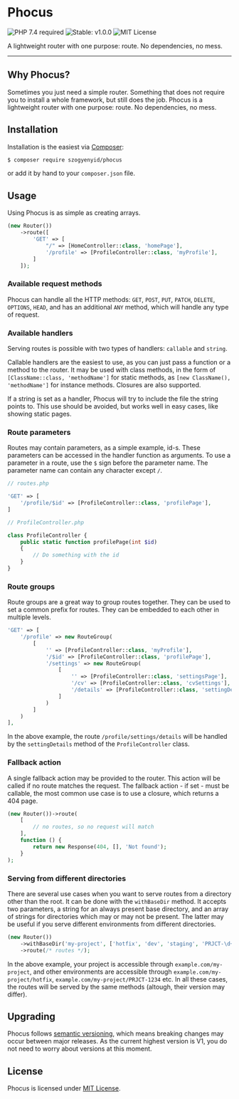 # Phocus

![PHP 7.4 required](https://img.shields.io/packagist/dependency-v/szogyenyid/phocus/php) ![Stable: v1.0.0](https://img.shields.io/packagist/v/szogyenyid/phocus?color=%233586c8&label=stable) ![MIT License](https://img.shields.io/packagist/l/szogyenyid/phocus)

A lightweight router with one purpose: route. No dependencies, no mess.

------

## Why Phocus?

Sometimes you just need a simple router. Something that does not require you to install a whole framework, but still does the job. Phocus is a lightweight router with one purpose: route. No dependencies, no mess.

## Installation

Installation is the easiest via [Composer](https://getcomposer.org/):

```bash
$ composer require szogyenyid/phocus
```

or add it by hand to your `composer.json` file.

## Usage

Using Phocus is as simple as creating arrays.

```php
(new Router())
    ->route([
        'GET' => [
            "/" => [HomeController::class, 'homePage'],
            '/profile' => [ProfileController::class, 'myProfile'],
        ]
    ]);
```

### Available request methods

Phocus can handle all the HTTP methods: `GET`, `POST`, `PUT`, `PATCH`, `DELETE`, `OPTIONS`, `HEAD`, and has an additional `ANY` method, which will handle any type of request.

### Available handlers

Serving routes is possible with two types of handlers: `callable` and `string`.

Callable handlers are the easiest to use, as you can just pass a function or a method to the router. It may be used with class methods, in the form of `[ClassName::class, 'methodName']` for static methods, as `[new ClassName(), 'methodName']` for instance methods. Closures are also supported.

If a string is set as a handler, Phocus will try to include the file the string points to. This use should be avoided, but works well in easy cases, like showing static pages.

### Route parameters

Routes may contain parameters, as a simple example, id-s. These parameters can be accessed in the handler function as arguments.
To use a parameter in a route, use the `$` sign before the parameter name. The parameter name can contain any character except `/`.
    
```php
// routes.php

'GET' => [
    '/profile/$id' => [ProfileController::class, 'profilePage'],
]

// ProfileController.php

class ProfileController {
    public static function profilePage(int $id)
    {
        // Do something with the id
    }
}
```

### Route groups

Route groups are a great way to group routes together. They can be used to set a common prefix for routes. They can be embedded to each other in multiple levels.

```php
'GET' => [
    '/profile' => new RouteGroup(
        [
            '' => [ProfileController::class, 'myProfile'],
            '/$id' => [ProfileController::class, 'profilePage'],
            '/settings' => new RouteGroup(
                [
                    '' => [ProfileController::class, 'settingsPage'],
                    '/cv' => [ProfileController::class, 'cvSettings'],
                    '/details' => [ProfileController::class, 'settingDetails'],
                ]
            )
        ]
    )
],
```

In the above example, the route `/profile/settings/details` will be handled by the `settingDetails` method of the `ProfileController` class.

### Fallback action

A single fallback action may be provided to the router. This action will be called if no route matches the request. The fallback action - if set - must be callable, the most common use case is to use a closure, which returns a 404 page.

```php
(new Router())->route(
    [
        // no routes, so no request will match
    ],
    function () {
        return new Response(404, [], 'Not found');
    }
);
```

### Serving from different directories

There are several use cases when you want to serve routes from a directory other than the root. It can be done with the `withBaseDir` method. It accepts two parameters, a string for an always present base directory, and an array of strings for directories which may or may not be present. The latter may be useful if you serve different environments from different directories.

```php
(new Router())
    ->withBaseDir('my-project', ['hotfix', 'dev', 'staging', 'PRJCT-\d+'])
    ->route(/* routes */);
```

In the above example, your project is accessible through `example.com/my-project`, and other environments are accessible through `example.com/my-project/hotfix`, `example.com/my-project/PRJCT-1234` etc. In all these cases, the routes will be served by the same methods (altough, their version may differ). 

## Upgrading

Phocus follows [semantic versioning](https://semver.org/), which means breaking changes may occur between major releases. As the current highest version is V1, you do not need to worry about versions at this moment.

## License

Phocus is licensed under [MIT License](LICENSE).